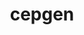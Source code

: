 ---
title: "cepgen"
layout: cache
categories: [package, develop]
meta: {"compilers": ["gcc@11.4.0"], "num_specs": 17, "num_specs_by_stack": {"hep": 17, "root": 17}, "oss": ["ubuntu22.04"], "platforms": ["linux"], "stacks": ["hep", "root"], "targets": ["x86_64_v3"], "versions": ["1.2.5"]}
spec_details: [{"compiler": "gcc@11.4.0", "hash": "4saobj24b3ujzyp3ztgitl4z7fknobnr", "os": "ubuntu22.04", "platform": "linux", "size": "-", "stacks": ["hep", "root"], "target": "x86_64_v3", "variants": ["build_system=cmake", "build_type=Release", "generator=ninja", "~ipo"], "versions": ["1.2.5"]}, {"compiler": "gcc@11.4.0", "hash": "64rfkygjvaxfewuncazguyp6wiqfna3j", "os": "ubuntu22.04", "platform": "linux", "size": "-", "stacks": ["hep", "root"], "target": "x86_64_v3", "variants": ["build_system=cmake", "build_type=Release", "generator=ninja", "~ipo"], "versions": ["1.2.5"]}, {"compiler": "gcc@11.4.0", "hash": "67dc4rfoy5qrw43gktxp3nqupkojy3bo", "os": "ubuntu22.04", "platform": "linux", "size": "-", "stacks": ["hep", "root"], "target": "x86_64_v3", "variants": ["build_system=cmake", "build_type=Release", "generator=ninja", "~ipo"], "versions": ["1.2.5"]}, {"compiler": "gcc@11.4.0", "hash": "bdh5fsmg5mawhnowrnhnqbslfjxisr33", "os": "ubuntu22.04", "platform": "linux", "size": "-", "stacks": ["hep", "root"], "target": "x86_64_v3", "variants": ["build_system=cmake", "build_type=Release", "generator=ninja", "~ipo"], "versions": ["1.2.5"]}, {"compiler": "gcc@11.4.0", "hash": "grge4fzdzso2f5qwtxba76k7eqje5qso", "os": "ubuntu22.04", "platform": "linux", "size": "-", "stacks": ["hep", "root"], "target": "x86_64_v3", "variants": ["build_system=cmake", "build_type=Release", "generator=ninja", "~ipo"], "versions": ["1.2.5"]}, {"compiler": "gcc@11.4.0", "hash": "kke7kgirrka57imyqttcn7piohyxk3xr", "os": "ubuntu22.04", "platform": "linux", "size": "-", "stacks": ["hep", "root"], "target": "x86_64_v3", "variants": ["build_system=cmake", "build_type=Release", "generator=ninja", "~ipo"], "versions": ["1.2.5"]}, {"compiler": "gcc@11.4.0", "hash": "kox2twwjnogw4w2wqyhk6b2vudto3iz6", "os": "ubuntu22.04", "platform": "linux", "size": "-", "stacks": ["hep", "root"], "target": "x86_64_v3", "variants": ["build_system=cmake", "build_type=Release", "generator=ninja", "~ipo"], "versions": ["1.2.5"]}, {"compiler": "gcc@11.4.0", "hash": "lr373xtp73laoydrypgokqvwq35ngpdw", "os": "ubuntu22.04", "platform": "linux", "size": "-", "stacks": ["hep", "root"], "target": "x86_64_v3", "variants": ["build_system=cmake", "build_type=Release", "generator=ninja", "~ipo"], "versions": ["1.2.5"]}, {"compiler": "gcc@11.4.0", "hash": "o2c65f5rrt3knxacchzn35we5dcf5y3x", "os": "ubuntu22.04", "platform": "linux", "size": "-", "stacks": ["hep", "root"], "target": "x86_64_v3", "variants": ["build_system=cmake", "build_type=Release", "generator=ninja", "~ipo"], "versions": ["1.2.5"]}, {"compiler": "gcc@11.4.0", "hash": "of73hyarsoqeyfpmwfoaxnnprceumyqe", "os": "ubuntu22.04", "platform": "linux", "size": "-", "stacks": ["hep", "root"], "target": "x86_64_v3", "variants": ["build_system=cmake", "build_type=Release", "generator=ninja", "~ipo"], "versions": ["1.2.5"]}, {"compiler": "gcc@11.4.0", "hash": "oil3dltb7yohfw25kygyriqdq5zku4bz", "os": "ubuntu22.04", "platform": "linux", "size": "-", "stacks": ["hep", "root"], "target": "x86_64_v3", "variants": ["build_system=cmake", "build_type=Release", "generator=ninja", "~ipo"], "versions": ["1.2.5"]}, {"compiler": "gcc@11.4.0", "hash": "pfilnljpfheuwmwg3th72yum7dwu2zvv", "os": "ubuntu22.04", "platform": "linux", "size": "-", "stacks": ["hep", "root"], "target": "x86_64_v3", "variants": ["build_system=cmake", "build_type=Release", "generator=ninja", "~ipo"], "versions": ["1.2.5"]}, {"compiler": "gcc@11.4.0", "hash": "sq2vr4mu3y2jae6qli2uyfmpuhd5crtt", "os": "ubuntu22.04", "platform": "linux", "size": "-", "stacks": ["hep", "root"], "target": "x86_64_v3", "variants": ["build_system=cmake", "build_type=Release", "generator=ninja", "~ipo"], "versions": ["1.2.5"]}, {"compiler": "gcc@11.4.0", "hash": "vj6uuip3rrq5zs5ryqcdybgzfurj5c6f", "os": "ubuntu22.04", "platform": "linux", "size": "-", "stacks": ["hep", "root"], "target": "x86_64_v3", "variants": ["build_system=cmake", "build_type=Release", "generator=ninja", "~ipo"], "versions": ["1.2.5"]}, {"compiler": "gcc@11.4.0", "hash": "wqt5wkb7x3al7cbjqsal3pv5bvfrsvht", "os": "ubuntu22.04", "platform": "linux", "size": "-", "stacks": ["hep", "root"], "target": "x86_64_v3", "variants": ["build_system=cmake", "build_type=Release", "generator=ninja", "~ipo"], "versions": ["1.2.5"]}, {"compiler": "gcc@11.4.0", "hash": "xpcb4lcckg7ldhk5rbvnlgxp3ca2tsqm", "os": "ubuntu22.04", "platform": "linux", "size": "-", "stacks": ["hep", "root"], "target": "x86_64_v3", "variants": ["build_system=cmake", "build_type=Release", "generator=ninja", "~ipo"], "versions": ["1.2.5"]}, {"compiler": "gcc@11.4.0", "hash": "znftcgyh7wtvl5kzj4jwir2iwa5vt3p7", "os": "ubuntu22.04", "platform": "linux", "size": "-", "stacks": ["hep", "root"], "target": "x86_64_v3", "variants": ["build_system=cmake", "build_type=Release", "generator=ninja", "~ipo"], "versions": ["1.2.5"]}]
---